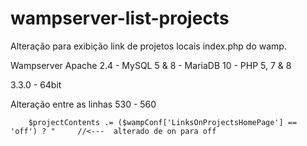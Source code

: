 # wampserver-list-projects
Alteração para exibição link de projetos locais index.php do wamp.

Wampserver
Apache 2.4 - MySQL 5 & 8 - MariaDB 10 - PHP 5, 7 & 8

3.3.0 - 64bit

Alteração entre as linhas 530 - 560 

		$projectContents .= ($wampConf['LinksOnProjectsHomePage'] == 'off') ? "     //<---  alterado de on para off 
